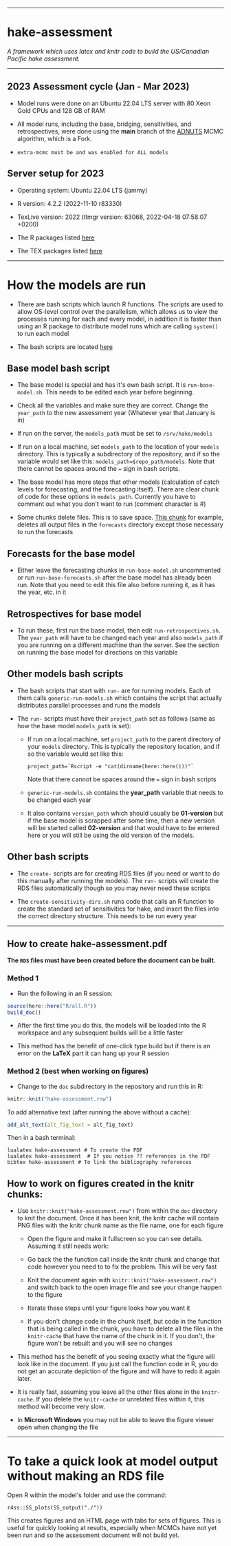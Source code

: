 ____
# hake-assessment


*A framework which uses latex and knitr code to build the US/Canadian Pacific hake assessment.*
_____________________________________________________________

## 2023 Assessment cycle (Jan - Mar 2023)

* Model runs were done on an Ubuntu 22.04 LTS server with 80 Xeon Gold CPUs and 128 GB of RAM

* All model runs, including the base, bridging, sensitivities, and
  retrospectives, were done using the **main** branch of the
  [ADNUTS](https://github.com/cgrandin/adnuts) MCMC algorithm, which is a Fork.
  
* `extra-mcmc must be and was enabled for ALL models`

## Server setup for 2023

* Operating system: Ubuntu 22.04 LTS (jammy)

* R version: 4.2.2 (2022-11-10 r83330)

* TexLive version: 2022 (tlmgr version: 63068, 2022-04-18 07:58:07 +0200)

* The R packages listed [here](https://github.com/pacific-hake/hake-assessment/blob/356f1a069ddc1f806f0c151d6b15e59e2efe92ec/R/all.R#L20)

* The TEX packages listed [here](https://github.com/pacific-hake/hake-assessment/blob/356f1a069ddc1f806f0c151d6b15e59e2efe92ec/docker/install_packages.R#L21)


---
# How the models are run

* There are bash scripts which launch R functions. The scripts are used to
  allow OS-level control over the parallelism, which allows us to view
  the processes running for each and every model, in addition it is faster than
  using an R package to distribute model runs which are calling `system()` to
  run each model
  
* The bash scripts are located [here](https://github.com/pacific-hake/hake-assessment/tree/master/bash-scripts)

## Base model bash script

* The base model is special and has it's own bash script. It is
  `run-base-model.sh`. This needs to be edited each year before beginning.
    
* Check all the variables and make sure they are correct. Change the
   `year_path` to the new assessment year (Whatever year that January is in)

* If run on the server, the `models_path` must be set to `/srv/hake/models`
  
* If run on a local machine, set `models_path` to the location of your
  `models` directory. This is typically a subdirectory of the repository,
  and if so the variable would set like this: `models_path=$repo_path/models`.
  Note that there cannot be spaces around the `=` sign in bash scripts.
    
* The base model has more steps that other models (calculation of catch levels
  for forecasting, and the forecasting itself). There are clear chunk of code
  for these options in `models_path`. Currently you have to comment out what
  you don't want to run (comment character is #)
    
* Some chunks delete files. This is to save space.
  [This chunk](https://github.com/pacific-hake/hake-assessment/blob/356f1a069ddc1f806f0c151d6b15e59e2efe92ec/bash-scripts/run-base-model.sh#L50) for example, deletes all output files in the `forecasts`
  directory except those necessary to run the forecasts
    
## Forecasts for the base model

* Either leave the forecasting chunks in `run-base-model.sh` uncommented or run
  `run-base-forecasts.sh` after the base model has already been run. Note that
  you need to edit this file also before running it, as it has the year,
  etc. in it
  
## Retrospectives for base model

* To run these, first run the base model, then edit `run-retrospectives.sh`. The
  `year_path` will have to be changed each year and also `models_path` if you
  are running on a different machine than the server. See the section
  on running the base model for directions on this variable

## Other models bash scripts

* The bash scripts that start with `run-` are for running models. Each of
  them calls `generic-run-models.sh` which contains the script that actually
  distributes parallel processes and runs the models
  
* The `run-` scripts must have their `project_path` set as follows
  (same as how the base model `models_path` is set):
  
  - If run on a local machine, set `project_path` to the parent directory
    of your `models` directory. This is typically the repository location,
    and if so the variable would set like this:
    
    `` project_path=`Rscript -e "cat(dirname(here::here()))"` ``
    
    Note that there cannot be spaces around the `=` sign in bash scripts

  - `generic-run-models.sh` contains the **year_path** variable that needs to be
    changed each year
    
  - It also contains `version_path` which should usually be **01-version**
    but if the base model is scrapped after some time, then a new
    version will be started called **02-version** and that would have to be
    entered here or you will still be using the old version of the models.
    
## Other bash scripts

* The `create-` scripts are for creating RDS files (if you need or want to do
  this manually after running the models). The `run-` scripts will create the
  RDS files automatically though so you may never need these scripts
  
* The `create-sensitivity-dirs.sh` runs code that calls an R function to create
  the standard set of sensitivities for hake, and insert the files into the
  correct directory structure. This needs to be run every year

---
## How to create hake-assessment.pdf
**The `RDS` files must have been created before the document can be built.**

### Method 1

* Run the following in an R session:
```R
source(here::here("R/all.R"))
build_doc()
```
  
* After the first time you do this, the models will be loaded
  into the R workspace and any subsequent builds will be a little faster
  
* This method has the benefit of one-click type build but if there is
  an error on the **LaTeX** part it can hang up your R session

### Method 2 (best when working on figures)

* Change to the `doc` subdirectory in the repository and run this in R:
```R
knitr::knit("hake-assessment.rnw")
```
To add alternative text (after running the above without a cache):
```R
add_alt_text(alt_fig_text = alt_fig_text)
```

Then in a bash terminal:
```
lualatex hake-assessment # To create the PDF
lualatex hake-assessment  # If you notice ?? references in the PDF
bibtex hake-assessment # To link the bibliography references
```

## How to work on figures created in the knitr chunks:

* Use `knitr::knit("hake-assessment.rnw")` from within the `doc` directory
  to knit the document. Once it has been knit, the knitr cache will contain
  PNG files with the knitr chunk name as the file name, one for each figure
  
  - Open the figure and make it fullscreen so you can see details. Assuming
    it still needs work:
  
  - Go back the the function call inside the knitr chunk and change that
    code however you need to to fix the problem. This will be very fast
    
  - Knit the document again with `knitr::knit("hake-assessment.rnw")` and
    switch back to the open image file and see your change happen to the figure
    
  - Iterate these steps until your figure looks how you want it
  
  - If you don't change code in the chunk itself, but code in the function
    that is being called in the chunk, you have to delete all the files in the
    `knitr-cache` that have the name of the chunk in it. If you don't, the
    figure won't be rebuilt and you will see no changes
  
* This method has the benefit of you seeing exactly what the figure will
  look like in the document. If you just call the function code in R,
  you do not get an accurate depiction of the figure and will have to redo
  it again later.
  
* It is really fast, assuming you leave all the other files alone in the 
  `knitr-cache`. If you delete the `knitr-cache` or unrelated files within
  it, this method will become very slow.
    
* In **Microsoft Windows** you may not be able to leave the figure viewer
  open when changing the file

---
# To take a quick look at model output without making an RDS file

Open R within the model's folder and use the command:

```
r4ss::SS_plots(SS_output("./"))
```

This creates figures and an HTML page with tabs for sets of figures. This is useful for quickly looking at results, especially when MCMCs have not yet been run and so the assessment document will not build yet.


